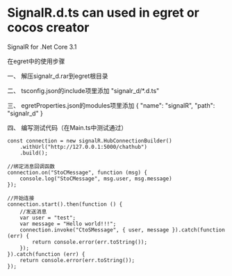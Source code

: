 # SignalR.d.ts can used in  egret or cocos creator

SignalR for .Net Core 3.1

在egret中的使用步骤

一、
    解压signalr_d.rar到egret根目录

二、
    tsconfig.json的include项里添加
    "signalr_d/*.d.ts"
    
三、
    egretProperties.json的modules项里添加
    {
      "name": "signalR",
      "path": "signalr_d"
    }
    
四、
    编写测试代码（在Main.ts中测试通过）
        
    const connection = new signalR.HubConnectionBuilder()
        .withUrl("http://127.0.0.1:5000/chathub")
        .build();

    //绑定消息回调函数
    connection.on("StoCMessage", function (msg) {
        console.log("StoCMessage", msg.user, msg.message)
    });

    //开始连接
    connection.start().then(function () {
        //发送消息
        var user = "test";
        var message = "Hello world!!!";
        connection.invoke("CtoSMessage", { user, message }).catch(function (err) {
            return console.error(err.toString());
        });
    }).catch(function (err) {
        return console.error(err.toString());
    });
